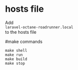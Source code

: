 # hosts file
Add\
`laravel-octane-roadrunner.local`\
to the hosts file

#make commands
```
make shell
make run
make build
make stop
```